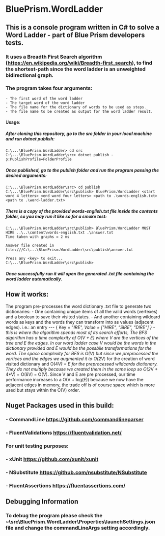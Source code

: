 # BluePrism.WordLadder

## This is a console program written in C# to solve a Word Ladder - part of Blue Prism developers tests. 

### It uses a Breadth First Search algorithm (https://en.wikipedia.org/wiki/Breadth-first_search), to find the shortest-path since the word ladder is an unweighted bidirectional graph.

### The program takes four arguments:
	- The first word of the word ladder
	- The target word of the word ladder
	- The file name for the dictionary of words to be used as steps.
	- The file name to be created as output for the word ladder result.

#### Usage:
#####	After cloning this repository, go to the src folder in your local machine and run dotnet publish:

```
C:\...\BluePrism.WordLadder> cd src
C:\...\BluePrism.WordLadder\src> dotnet publish -p:PublishProfile=FolderProfile
```

##### Once published, go to the publish folder and run the program passing the desired arguments:

```
C:\...\BluePrism.WordLadder\src> cd publish 
C:\...\BluePrism.WordLadder\src\publish> BluePrism.WordLadder <start word 4 letters> <end word four letters> <path to .\words-english.txt> <path to .\word-ladder.txt>
```

##### There is a copy of the provided words-english.txt file inside the contents folder, so you may run it like so for a smoke test: 

```
C:\...\BluePrism.WordLadder\src\publish> BluePrism.WordLadder MUST HIRE ..\..\content\words-english.txt .\answer.txt
Time taken with graphs = 2 ms

Answer file created in file:///C:\...\BluePrism.WordLadder\src\publish\answer.txt

Press any <key> to exit...
C:\...\BluePrism.WordLadder\src\publish>
```

##### Once successfully run it will open the generated .txt file containing the word ladder automatically.

##

## How it works:

The program pre-processes the word dictionary .txt file to generate two dictionaries: 
	- One containing unique items of all the valid words (vertexes) and a boolean to save their visited states. 
	- And another containing wildcard words as keys and the words they can transform into as values (adjacent edges). 
	  i.e.: an entry --- { Key = "*IRE", Value = ["HIRE", "SIRE", "DIRE"] } - this is where the algorithm spends most of its search efforts,
	The BFS algorithm has a time complexity of O(V + E) where V are the vertices of the tree and E the edges. In our word ladder case V would be the words in the dictionary provided 
	and E would be the possbile transformations for the word. 
	The space complexity for BFS is O(V) but since we preprocessed the vertices and the edges we augmented it to O(2*V) for the creation of word visited dictionary and O(4*V) = E for the preprocessed wildcards dictionary. They do not multiply because we created them in the same loop so O(2*V + 4*V) = O(6V) = O(V).
	Since V and E are pre processed, our time performance increases to a O(V + log(E)) because we now have the adjacent edges in memory, the trade off is of course space which is more used but stays within the O(V) order.
	

## Nuget Packages used in this build:

### - CommandLine			https://github.com/commandlineparser
### - FluentValidations		https://fluentvalidation.net/

### For unit testing purposes:
### - xUnit				https://github.com/xunit/xunit
### - NSubstitute		https://github.com/nsubstitute/NSubstitute
### - FluentAssertions	https://fluentassertions.com/

## Debugging Information

### To debug the program please check the ~\src\BluePrism.WordLadder\Properties\launchSettings.json file and change the commandLineArgs setting accordingly.
